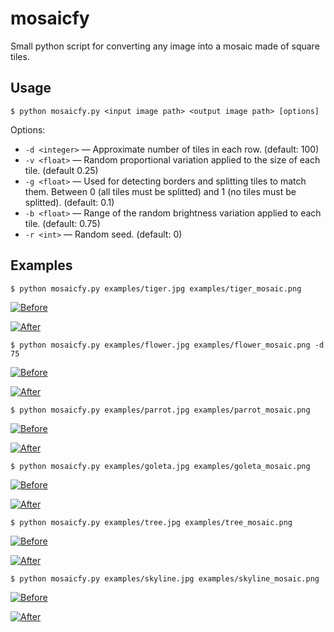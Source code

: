 # mosaicfy

Small python script for converting any image into a mosaic made of square tiles.

## Usage

`$ python mosaicfy.py <input image path> <output image path> [options]`

Options:

* `-d <integer>` — Approximate number of tiles in each row. (default: 100)
* `-v <float>` — Random proportional variation applied to the size of each tile. (default 0.25)
* `-g <float>` — Used for detecting borders and splitting tiles to match them. Between 0 (all tiles must be splitted) and 1 (no tiles must be splitted). (default: 0.1)
* `-b <float>` — Range of the random brightness variation applied to each tile. (default: 0.75)
* `-r <int>` — Random seed. (default: 0)

## Examples

`$ python mosaicfy.py examples/tiger.jpg examples/tiger_mosaic.png`

[![Before](examples/tiger.jpg)](examples/tiger.jpg)

[![After](examples/tiger_mosaic.png)](examples/tiger_mosaic.png)


`$ python mosaicfy.py examples/flower.jpg examples/flower_mosaic.png -d 75`

[![Before](examples/flower.jpg)](examples/flower.jpg)

[![After](examples/flower_mosaic.png)](examples/flower_mosaic.png)


`$ python mosaicfy.py examples/parrot.jpg examples/parrot_mosaic.png`

[![Before](examples/parrot.jpg)](examples/parrot.jpg)

[![After](examples/parrot_mosaic.png)](examples/parrot_mosaic.png)


`$ python mosaicfy.py examples/goleta.jpg examples/goleta_mosaic.png`

[![Before](examples/goleta.jpg)](examples/goleta.jpg)

[![After](examples/goleta_mosaic.png)](examples/goleta_mosaic.png)


`$ python mosaicfy.py examples/tree.jpg examples/tree_mosaic.png`

[![Before](examples/tree.jpg)](examples/tree.jpg)

[![After](examples/tree_mosaic.png)](examples/tree_mosaic.png)


`$ python mosaicfy.py examples/skyline.jpg examples/skyline_mosaic.png`

[![Before](examples/skyline.jpg)](examples/skyline.jpg)

[![After](examples/skyline_mosaic.png)](examples/skyline_mosaic.png)

